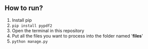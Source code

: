 ## How to run?
1. Install pip 
2. `pip install pypdf2`
3. Open the terminal in this repository
4. Put all the files you want to process into the folder named '**files**'
5. `python manage.py`



